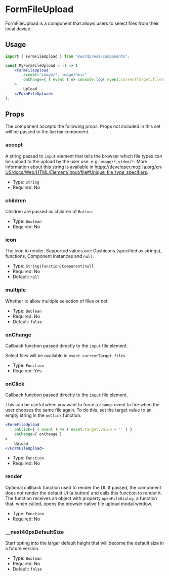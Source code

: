 # FormFileUpload

FormFileUpload is a component that allows users to select files from their local device.

## Usage

```jsx
import { FormFileUpload } from '@wordpress/components';

const MyFormFileUpload = () => (
	<FormFileUpload
		accept="image/*, image/heic"
		onChange={ ( event ) => console.log( event.currentTarget.files ) }
	>
		Upload
	</FormFileUpload>
);
```

## Props

The component accepts the following props. Props not included in this set will be passed to the `Button` component.

### accept

A string passed to `input` element that tells the browser which file types can be upload to the upload by the user use. e.g: `image/*,video/*`.
More information about this string is available in https://developer.mozilla.org/en-US/docs/Web/HTML/Element/input/file#Unique_file_type_specifiers.

-   Type: `String`
-   Required: No

### children

Children are passed as children of `Button`.

-   Type: `Boolean`
-   Required: No

### icon

The icon to render. Supported values are: Dashicons (specified as strings), functions, Component instances and `null`.

-   Type: `String|Function|Component|null`
-   Required: No
-   Default: `null`

### multiple

Whether to allow multiple selection of files or not.

-   Type: `Boolean`
-   Required: No
-   Default: `false`

### onChange

Callback function passed directly to the `input` file element.

Select files will be available in `event.currentTarget.files`.

-   Type: `Function`
-   Required: Yes

### onClick

Callback function passed directly to the `input` file element.

This can be useful when you want to force a `change` event to fire when the user chooses the same file again. To do this, set the target value to an empty string in the `onClick` function.

```jsx
<FormFileUpload
	onClick={ ( event ) => ( event.target.value = '' ) }
	onChange={ onChange }
>
	Upload
</FormFileUpload>
```

-   Type: `Function`
-   Required: No

### render

Optional callback function used to render the UI. If passed, the component does not render the default UI (a button) and calls this function to render it. The function receives an object with property `openFileDialog`, a function that, when called, opens the browser native file upload modal window.

-   Type: `Function`
-   Required: No

### __next40pxDefaultSize

Start opting into the larger default height that will become the default size in a future version.

-   Type: `Boolean`
-   Required: No
-   Default: `false`
